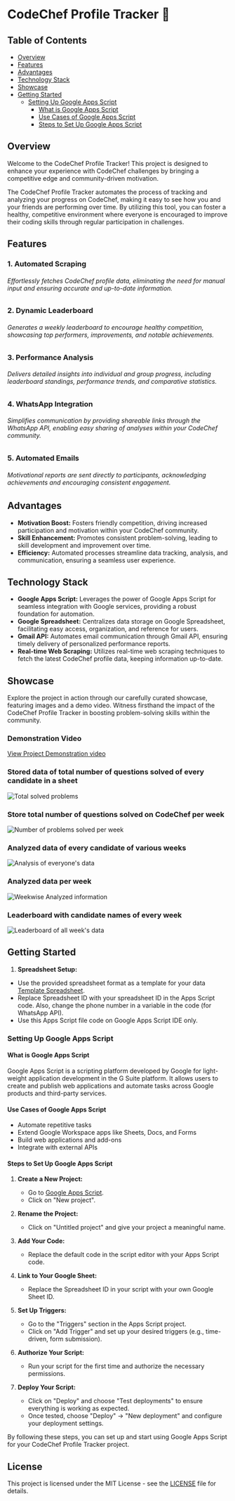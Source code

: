 # CodeChef Profile Tracker 🚀

## Table of Contents
- [Overview](#overview)
- [Features](#features)
- [Advantages](#advantages)
- [Technology Stack](#technology-stack)
- [Showcase](#showcase)
- [Getting Started](#getting-started)
  - [Setting Up Google Apps Script](#setting-up-google-apps-script)
    - [What is Google Apps Script](#what-is-google-apps-script)
    - [Use Cases of Google Apps Script](#use-cases-of-google-apps-script)
    - [Steps to Set Up Google Apps Script](#steps-to-set-up-google-apps-script)
  
## Overview <a name="overview"></a>
Welcome to the CodeChef Profile Tracker! This project is designed to enhance your experience with CodeChef challenges by bringing a competitive edge and community-driven motivation. 

The CodeChef Profile Tracker automates the process of tracking and analyzing your progress on CodeChef, making it easy to see how you and your friends are performing over time. By utilizing this tool, you can foster a healthy, competitive environment where everyone is encouraged to improve their coding skills through regular participation in challenges.


## Features <a name="features"></a>

### 1. Automated Scraping
###### Effortlessly fetches CodeChef profile data, eliminating the need for manual input and ensuring accurate and up-to-date information.

### 2. Dynamic Leaderboard
###### Generates a weekly leaderboard to encourage healthy competition, showcasing top performers, improvements, and notable achievements.

### 3. Performance Analysis
###### Delivers detailed insights into individual and group progress, including leaderboard standings, performance trends, and comparative statistics.

### 4. WhatsApp Integration
###### Simplifies communication by providing shareable links through the WhatsApp API, enabling easy sharing of analyses within your CodeChef community.

### 5. Automated Emails
###### Motivational reports are sent directly to participants, acknowledging achievements and encouraging consistent engagement.

## Advantages <a name="advantages"></a>

- **Motivation Boost:** Fosters friendly competition, driving increased participation and motivation within your CodeChef community.
- **Skill Enhancement:** Promotes consistent problem-solving, leading to skill development and improvement over time.
- **Efficiency:** Automated processes streamline data tracking, analysis, and communication, ensuring a seamless user experience.

## Technology Stack <a name="technology-stack"></a>

- **Google Apps Script:** Leverages the power of Google Apps Script for seamless integration with Google services, providing a robust foundation for automation.
- **Google Spreadsheet:** Centralizes data storage on Google Spreadsheet, facilitating easy access, organization, and reference for users.
- **Gmail API:** Automates email communication through Gmail API, ensuring timely delivery of personalized performance reports.
- **Real-time Web Scraping:** Utilizes real-time web scraping techniques to fetch the latest CodeChef profile data, keeping information up-to-date.

## Showcase <a name="showcase"></a>

Explore the project in action through our carefully curated showcase, featuring images and a demo video. Witness firsthand the impact of the CodeChef Profile Tracker in boosting problem-solving skills within the community.

### Demonstration Video
[View Project Demonstration video](codechef.mp4)

### Stored data of total number of questions solved of every candidate in a sheet
![Total solved problems](Codechef.png)

### Store total number of questions solved on CodeChef per week
![Number of problems solved per week](Codechef_week_wise.png)

### Analyzed data of every candidate of various weeks
![Analysis of everyone's data](Analysis.png)

### Analyzed data per week
![Weekwise Analyzed information](Analysis_week_wise.png)

### Leaderboard with candidate names of every week
![Leaderboard of all week's data](Leaderboard.png)

## Getting Started <a name="getting-started"></a>

1. **Spreadsheet Setup:**
- Use the provided spreadsheet format as a template for your data [Template Spreadsheet](https://docs.google.com/spreadsheets/d/1DrZb8kZnnuUaxhDk4-R5SFUAyrjcJh35PiF7let53Yg/edit?usp=sharing).
- Replace Spreadsheet ID with your spreadsheet ID in the Apps Script code. Also, change the phone number in a variable in the code (for WhatsApp API).
- Use this Apps Script file code on Google Apps Script IDE only.

### Setting Up Google Apps Script

#### What is Google Apps Script

Google Apps Script is a scripting platform developed by Google for light-weight application development in the G Suite platform. It allows users to create and publish web applications and automate tasks across Google products and third-party services.

#### Use Cases of Google Apps Script

- Automate repetitive tasks
- Extend Google Workspace apps like Sheets, Docs, and Forms
- Build web applications and add-ons
- Integrate with external APIs

#### Steps to Set Up Google Apps Script

1. **Create a New Project:**
   - Go to [Google Apps Script](https://script.google.com/).
   - Click on "New project".

2. **Rename the Project:**
   - Click on "Untitled project" and give your project a meaningful name.

3. **Add Your Code:**
   - Replace the default code in the script editor with your Apps Script code.

4. **Link to Your Google Sheet:**
   - Replace the Spreadsheet ID in your script with your own Google Sheet ID.

5. **Set Up Triggers:**
   - Go to the "Triggers" section in the Apps Script project.
   - Click on "Add Trigger" and set up your desired triggers (e.g., time-driven, form submission).

6. **Authorize Your Script:**
   - Run your script for the first time and authorize the necessary permissions.

7. **Deploy Your Script:**
   - Click on "Deploy" and choose "Test deployments" to ensure everything is working as expected.
   - Once tested, choose "Deploy" -> "New deployment" and configure your deployment settings.

By following these steps, you can set up and start using Google Apps Script for your CodeChef Profile Tracker project.


## License

This project is licensed under the MIT License - see the [LICENSE](LICENSE) file for details.
